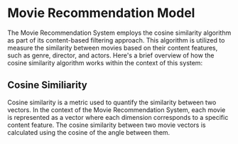 # Movie Recommendation Model

The Movie Recommendation System employs the cosine similarity algorithm as part of its content-based filtering approach. 
This algorithm is utilized to measure the similarity between movies based on their content features, such as genre, director, and actors. 
Here's a brief overview of how the cosine similarity algorithm works within the context of this system:

## Cosine Similiarity

Cosine similarity is a metric used to quantify the similarity between two vectors. In the context of the Movie Recommendation System, each movie is represented as a vector where each dimension corresponds to a specific content feature. 
The cosine similarity between two movie vectors is calculated using the cosine of the angle between them.
